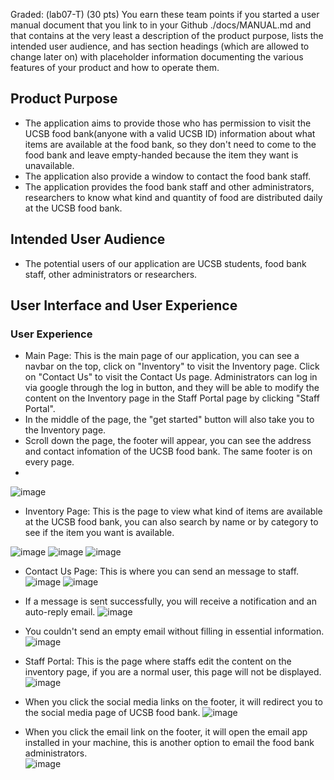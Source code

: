 
Graded: (lab07-T) (30 pts) You earn these team points if you started a user manual document that you link to in your Github ./docs/MANUAL.md and that contains at the very least a description of the product purpose, lists the intended user audience, and has section headings (which are allowed to change later on) with placeholder information documenting the various features of your product and how to operate them.


## Product Purpose
- The application aims to provide those who has permission to visit the UCSB food bank(anyone with a valid UCSB ID) information about what items are available at the food bank, so they don't need to come to the food bank and leave empty-handed because the item they want is unavailable.
- The application also provide a window to contact the food bank staff.
- The application provides the food bank staff and other administrators, researchers to know what kind and quantity of food are distributed daily at the UCSB food bank.

## Intended User Audience

- The potential users of our application are UCSB students, food bank staff, other administrators or researchers.


## User Interface and User Experience




### User Experience
- Main Page: This is the main page of our application, you can see a navbar on the top, click on "Inventory" to visit the Inventory page. Click on "Contact Us" to visit the Contact Us page. Administrators can log in via google through the log in button, and they will be able to modify the content on the Inventory page in the Staff Portal page by clicking "Staff Portal".
- In the middle of the page, the "get started" button will also take you to the Inventory page.
- Scroll down the page, the footer will appear, you can see the address and contact infomation of the UCSB food bank. The same footer is on every page.
- 
![image](https://user-images.githubusercontent.com/72473351/119703180-23d4d300-be0b-11eb-8a47-4ec4535b3dbd.png)

- Inventory Page: This is the page to view what kind of items are available at the UCSB food bank, you can also search by name or by category to see if the item you want is available.

![image](https://user-images.githubusercontent.com/72473351/119703323-48c94600-be0b-11eb-842f-7015f8711241.png)
![image](https://user-images.githubusercontent.com/72473351/119704395-74006500-be0c-11eb-81eb-c92a1bb20f00.png)
![image](https://user-images.githubusercontent.com/72473351/119704469-8aa6bc00-be0c-11eb-8fb4-bec9ff4da1eb.png)

- Contact Us Page: This is where you can send an message to staff. 
![image](https://user-images.githubusercontent.com/72473351/119703293-3fd87480-be0b-11eb-9741-7e890ce96465.png)
![image](https://user-images.githubusercontent.com/72473351/119704636-bcb81e00-be0c-11eb-9ce8-88a009a75919.png)

- If a message is sent successfully, you will receive a notification and an auto-reply email.
![image](https://user-images.githubusercontent.com/72473351/119706697-29341c80-be0f-11eb-9b77-79920b7cbf3d.png)

- You couldn't send an empty email without filling in essential information.
![image](https://user-images.githubusercontent.com/72473351/119706609-102b6b80-be0f-11eb-91b6-1a9aeef8d4a3.png)

- Staff Portal: This is the page where staffs edit the content on the inventory page, if you are a normal user, this page will not be displayed.
![image](https://user-images.githubusercontent.com/72473351/119703718-ae1d3700-be0b-11eb-928c-26b0416eea01.png)

- When you click the social media links on the footer, it will redirect you to the social media page of UCSB food bank.
![image](https://user-images.githubusercontent.com/72473351/119704919-06086d80-be0d-11eb-8552-a16de7c8868d.png)
- When you click the email link on the footer, it will open the email app installed in your machine, this is another option to email the food bank administrators.</br>
![image](https://user-images.githubusercontent.com/72473351/119705037-2a644a00-be0d-11eb-81ca-249d800a9a21.png)

